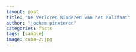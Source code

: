 ```yaml
---
layout: post
title: "De Verloren Kinderen van het Kalifaat"
author: "jochem pinxteren"
categories: facts
tags: [sample]
image: cuba-2.jpg
---
```

